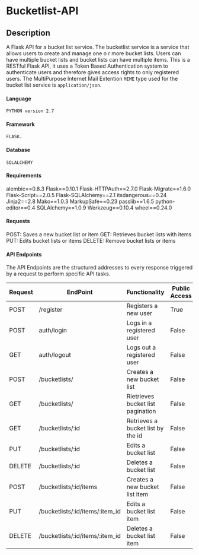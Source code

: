 # Bucketlist-API

## Description
A Flask API for a bucket list service.
The bucketlist service is a service that allows users to create and manage one o r more bucket lists. Users can have multiple bucket lists and bucket lists can have multiple items.
This is a RESTful Flask API, it uses a Token Based Authentication system to authenticate users and therefore gives access rights to only registered users.
The MultiPurpose Internet Mail Extention `MIME` type used for the bucket list service is `application/json`.

#### Language
`PYTHON version 2.7`

#### Framework
`FLASK.`

#### Database
`SQLALCHEMY`

#### Requirements
alembic==0.8.3
Flask==0.10.1
Flask-HTTPAuth==2.7.0
Flask-Migrate==1.6.0
Flask-Script==2.0.5
Flask-SQLAlchemy==2.1
itsdangerous==0.24
Jinja2==2.8
Mako==1.0.3
MarkupSafe==0.23
passlib==1.6.5
python-editor==0.4
SQLAlchemy==1.0.9
Werkzeug==0.10.4
wheel==0.24.0

#### Requests
POST: Saves a new bucket list or item
GET: Retrieves bucket lists with items
PUT: Edits bucket lists or items
DELETE: Remove bucket lists or items

#### API Endpoints
The API Endpoints are the structured addresses to every response triggered by a request to perform specific API tasks.

Request|EndPoint|Functionality|Public Access
-------|--------|-------------|-------------
POST|/register|Registers a new user|True
POST|auth/login|Logs in a registered user|False
GET|auth/logout|Logs out a registered user|False
POST|/bucketlists/|Creates a new bucket list|False
GET|/bucketlists/|Rietrieves bucket list pagination|False
GET|/bucketlists/:id|Retrieves a bucket list by the id|False
PUT|/bucketlists/:id|Edits a bucket list|False
DELETE|/bucketlists/:id|Deletes a bucket list|False
POST|/bucketlists/:id/items|Creates a new bucket list item|False
PUT|/bucketlists/:id/items/:item_id|Edits a bucket list item|False
DELETE|/bucketlists/:id/items/:item_id|Deletes a bucket list item|False

